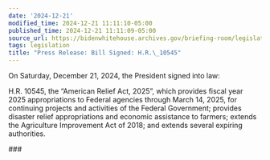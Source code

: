 ```yaml
---
date: '2024-12-21'
modified_time: 2024-12-21 11:11:10-05:00
published_time: 2024-12-21 11:11:09-05:00
source_url: https://bidenwhitehouse.archives.gov/briefing-room/legislation/2024/12/21/press-release-bill-signed-h-r-10545/
tags: legislation
title: "Press Release: Bill Signed: H.R.\_10545"
---
```

 
On Saturday, December 21, 2024, the President signed into law:

H.R. 10545, the “American Relief Act, 2025”, which provides fiscal year
2025 appropriations to Federal agencies through March 14, 2025, for
continuing projects and activities of the Federal Government; provides
disaster relief appropriations and economic assistance to farmers;
extends the Agriculture Improvement Act of 2018; and extends several
expiring authorities. 

\###
